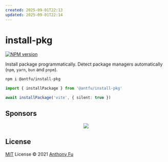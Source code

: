 ```yaml
---
created: 2025-09-01T22:13
updated: 2025-09-01T22:14
---
```

# install-pkg

[![NPM version](https://img.shields.io/npm/v/@antfu/install-pkg?color=a1b858&label=)](https://www.npmjs.com/package/@antfu/install-pkg)

Install package programmatically. Detect package managers automatically (`npm`, `yarn`, `bun` and `pnpm`).

```bash
npm i @antfu/install-pkg
```

```ts
import { installPackage } from '@antfu/install-pkg'

await installPackage('vite', { silent: true })
```

## Sponsors

<p align="center">
  <a href="https://cdn.jsdelivr.net/gh/antfu/static/sponsors.svg">
    <img src='https://cdn.jsdelivr.net/gh/antfu/static/sponsors.svg'/>
  </a>
</p>

## License

[MIT](./LICENSE) License © 2021 [Anthony Fu](https://github.com/antfu)
